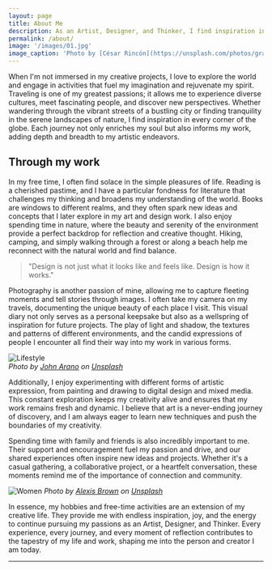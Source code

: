 ```yaml
---
layout: page
title: About Me
description: As an Artist, Designer, and Thinker, I find inspiration in the everyday moments and the extraordinary experiences that shape our world. My journey began with a passion for visual storytelling, which led me to explore various mediums and techniques.
permalink: /about/
image: '/images/01.jpg'
image_caption: 'Photo by [César Rincón](https://unsplash.com/photos/grayscale-photo-of-man-XHVpWcr5grQ) on [Unsplash](https://unsplash.com/)'
---
```


When I'm not immersed in my creative projects, I love to explore the world and engage in activities that fuel my imagination and rejuvenate my spirit. Traveling is one of my greatest passions; it allows me to experience diverse cultures, meet fascinating people, and discover new perspectives. Whether wandering through the vibrant streets of a bustling city or finding tranquility in the serene landscapes of nature, I find inspiration in every corner of the globe. Each journey not only enriches my soul but also informs my work, adding depth and breadth to my artistic endeavors.

## Through my work

In my free time, I often find solace in the simple pleasures of life. Reading is a cherished pastime, and I have a particular fondness for literature that challenges my thinking and broadens my understanding of the world. Books are windows to different realms, and they often spark new ideas and concepts that I later explore in my art and design work. I also enjoy spending time in nature, where the beauty and serenity of the environment provide a perfect backdrop for reflection and creative thought. Hiking, camping, and simply walking through a forest or along a beach help me reconnect with the natural world and find balance.

> "Design is not just what it looks like and feels like. Design is how it works."

Photography is another passion of mine, allowing me to capture fleeting moments and tell stories through images. I often take my camera on my travels, documenting the unique beauty of each place I visit. This visual diary not only serves as a personal keepsake but also as a wellspring of inspiration for future projects. The play of light and shadow, the textures and patterns of different environments, and the candid expressions of people I encounter all find their way into my work in various forms.

<div class="gallery-box">
  <div class="gallery">
    <img src="/TimBunkerPortfolio/images/01-2.jpg" loading="lazy" alt="Lifestyle">
  </div>
  <em>Photo by <a href="https://unsplash.com/photos/three-people-holding-glass-bottles-while-talking-_qADvinJi20">John Arano</a> on <a href="https://unsplash.com/">Unsplash</a></em>
</div>

Additionally, I enjoy experimenting with different forms of artistic expression, from painting and drawing to digital design and mixed media. This constant exploration keeps my creativity alive and ensures that my work remains fresh and dynamic. I believe that art is a never-ending journey of discovery, and I am always eager to learn new techniques and push the boundaries of my creativity.


Spending time with family and friends is also incredibly important to me. Their support and encouragement fuel my passion and drive, and our shared experiences often inspire new ideas and projects. Whether it's a casual gathering, a collaborative project, or a heartfelt conversation, these moments remind me of the importance of connection and community.

![Women](/TimBunkerPortfolio/images/01-3.jpg)
*Photo by [Alexis Brown](https://unsplash.com/photos/woman-reading-book-while-sitting-on-chair-omeaHbEFlN4) on [Unsplash](https://unsplash.com/)*

In essence, my hobbies and free-time activities are an extension of my creative life. They provide me with endless inspiration, joy, and the energy to continue pursuing my passions as an Artist, Designer, and Thinker. Every experience, every journey, and every moment of reflection contributes to the tapestry of my life and work, shaping me into the person and creator I am today.

***
